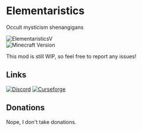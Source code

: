 # Elementaristics
Occult mysticism shenangigans

![ElementaristicsV](https://img.shields.io/badge/Elementaristics%20version-1.0-purple.svg?longCache=true&style=flat)   
![Minecraft Version](https://img.shields.io/badge/minecraft_version-1.14.4+-red.svg?longCache=true&style=flat)

This mod is still WIP, so feel free to report any issues!

## Links

[![Discord](https://img.shields.io/badge/Discord-Join%20our%20server!-7289da.svg?longCache=true&style=for-the-badge)](https://discord.gg/478WHSX)
[![Curseforge](https://img.shields.io/badge/Curseforge-Project%20page!-A54C2D.svg?longCache=true&style=for-the-badge)](https://www.curseforge.com/minecraft/mc-mods/elementaristics)

## Donations
Nope, I don't take donations.
